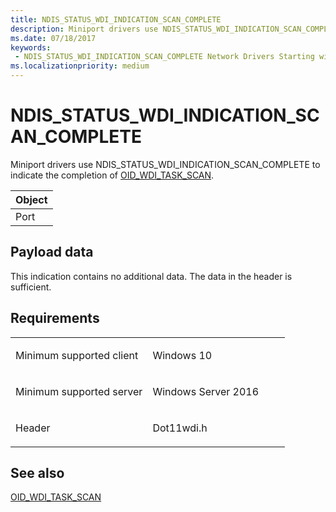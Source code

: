 ```yaml
---
title: NDIS_STATUS_WDI_INDICATION_SCAN_COMPLETE
description: Miniport drivers use NDIS_STATUS_WDI_INDICATION_SCAN_COMPLETE to indicate the completion of OID_WDI_TASK_SCAN.
ms.date: 07/18/2017
keywords:
 - NDIS_STATUS_WDI_INDICATION_SCAN_COMPLETE Network Drivers Starting with Windows Vista
ms.localizationpriority: medium
---
```


# NDIS\_STATUS\_WDI\_INDICATION\_SCAN\_COMPLETE


Miniport drivers use NDIS\_STATUS\_WDI\_INDICATION\_SCAN\_COMPLETE to indicate the completion of [OID\_WDI\_TASK\_SCAN](oid-wdi-task-scan.md).

| Object |
|--------|
| Port   |

 

## Payload data


This indication contains no additional data. The data in the header is sufficient.

Requirements
------------

<table>
<colgroup>
<col width="50%" />
<col width="50%" />
</colgroup>
<tbody>
<tr class="odd">
<td><p>Minimum supported client</p></td>
<td><p>Windows 10</p></td>
</tr>
<tr class="even">
<td><p>Minimum supported server</p></td>
<td><p>Windows Server 2016</p></td>
</tr>
<tr class="odd">
<td><p>Header</p></td>
<td>Dot11wdi.h</td>
</tr>
</tbody>
</table>

## See also


[OID\_WDI\_TASK\_SCAN](oid-wdi-task-scan.md)

 

 





